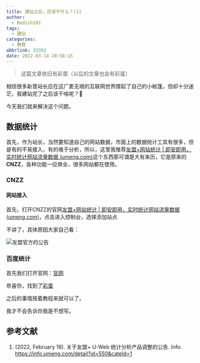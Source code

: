 ```yaml
---
title: 建站之后，应该干什么？(1)
author:
  - Redish101
tags:
  - 建站
categories:
  - 教程
abbrlink: 33392
date: 2022-03-14 20:58:15
---
```


> 这篇文章依旧有彩蛋（以后的文章也会有彩蛋）

相信很多新晋站长应在这广袤无垠的互联网世界撑起了自己的小帐篷，但却十分迷茫，我建站完了之后该干啥呢？🤔️

今天我们就来解决这个问题。

## 数据统计

首先，作为站长，当然要知道自己的网站数据，市面上的数据统计工具有很多，但是有的不易接入，有的难于分析，所以，这里我推荐[友盟+网站统计 | 即安即用，实时统计网站流量数据 (umeng.com)](https://www.umeng.com/web)这个东西那可谓是大有来历，它是原来的**CNZZ**，各种功能一应俱全，很多网站都在使用。

### CNZZ

#### 网站接入

首先，打开CNZZ的官网[友盟+网站统计 | 即安即用，实时统计网站流量数据 (umeng.com)](https://www.umeng.com/web)，点击进入控制台，选择添加站点

不讲了，具体原因大家自己看：

![友盟官方的公告](https://fastly.jsdelivr.net/gh/Redish101/cdn@src/img/20220315210032.png)

### 百度统计

首先我们打开官网：[官网](https://tongji.baidu.com/)

恭喜你，找到了[彩蛋](https://redish101.github.io/jspvz)

之后的事情按着教程来就可以了。

我才不会告诉你我是不想写。

## 参考文献

1. (2022, February 18). 关于友盟+ U-Web 统计分析产品调整的公告. Info. https://info.umeng.com/detail?id=550&cateId=1

